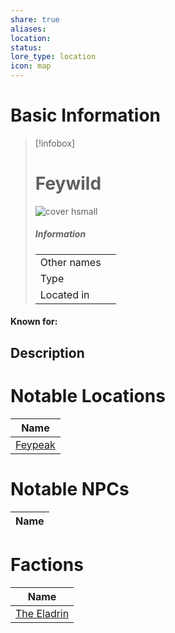 ```yaml
---
share: true
aliases: 
location: 
status: 
lore_type: location
icon: map
---
```

# Basic Information
> [!infobox]
> # Feywild
> ![cover hsmall](insertimage.png)
> ##### Information
> |   |  |
> | ---- | ---- |
> | Other names | |
> | Type | 
> | Located in | |
#### Known for:
## Description
# Notable Locations
| Name                                    |
| --------------------------------------- |
| [Feypeak](../Areas/Feypeak.md) |

# Notable NPCs
| Name |
| ---- |

# Factions
| Name                                     |
| ---------------------------------------- |
| [The Eladrin](../../Factions/The%20Eladrin.md) |
